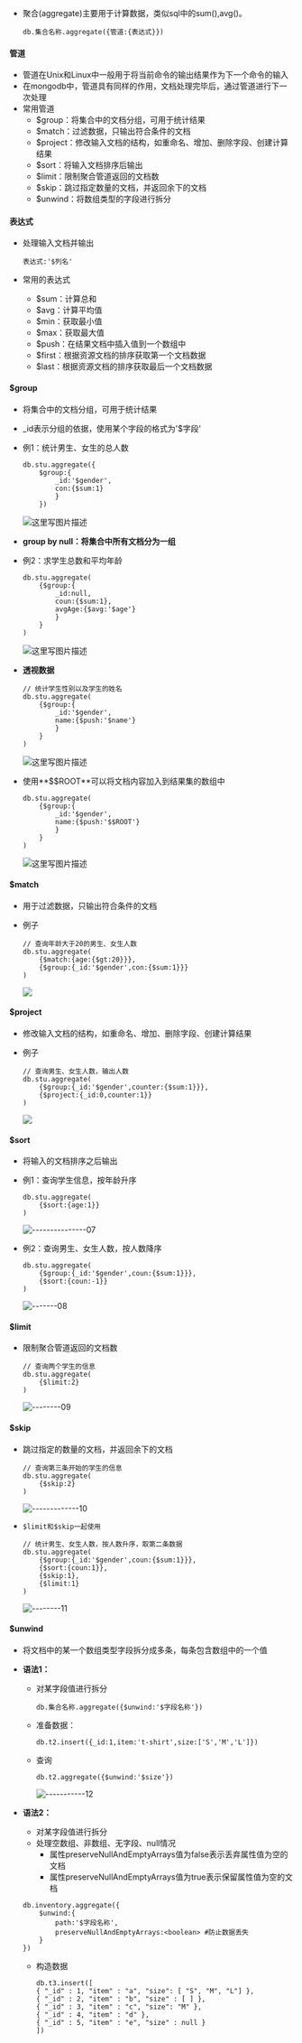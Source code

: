 ﻿- 聚合(aggregate)主要用于计算数据，类似sql中的sum(),avg()。

  ```
  db.集合名称.aggregate({管道:{表达式}})
  ```

#### **管道**

- 管道在Unix和Linux中一般用于将当前命令的输出结果作为下一个命令的输入
- 在mongodb中，管道具有同样的作用，文档处理完毕后，通过管道进行下一次处理
- 常用管道
  - $group：将集合中的文档分组，可用于统计结果
  - $match：过滤数据，只输出符合条件的文档
  - $project：修改输入文档的结构，如重命名、增加、删除字段、创建计算结果
  - $sort：将输入文档排序后输出
  - $limit：限制聚合管道返回的文档数
  - $skip：跳过指定数量的文档，并返回余下的文档
  - $unwind：将数组类型的字段进行拆分

#### **表达式**

- 处理输入文档并输出

  ```
  表达式:'$列名'
  ```

- 常用的表达式

  - $sum：计算总和
  - $avg：计算平均值
  - $min：获取最小值
  - $max：获取最大值
  - $push：在结果文档中插入值到一个数组中
  - $first：根据资源文档的排序获取第一个文档数据
  - $last：根据资源文档的排序获取最后一个文档数据

#### **$group**

- 将集合中的文档分组，可用于统计结果

- _id表示分组的依据，使用某个字段的格式为'$字段'

- 例1：统计男生、女生的总人数

  ```
  db.stu.aggregate({
      $group:{
          _id:'$gender',
          con:{$sum:1}
          }
      })
  ```

  ![这里写图片描述](http://img.blog.csdn.net/20170624104746087?watermark/2/text/aHR0cDovL2Jsb2cuY3Nkbi5uZXQvUHl0aG9uQ29kZVo=/font/5a6L5L2T/fontsize/400/fill/I0JBQkFCMA==/dissolve/70/gravity/SouthEast)

- **group by null：将集合中所有文档分为一组**

- 例2：求学生总数和平均年龄

  ```
  db.stu.aggregate(
      {$group:{
          _id:null,
          coun:{$sum:1},
          avgAge:{$avg:'$age'}
          }
      }
  )
  ```

  ![这里写图片描述](http://img.blog.csdn.net/20170624104801742?watermark/2/text/aHR0cDovL2Jsb2cuY3Nkbi5uZXQvUHl0aG9uQ29kZVo=/font/5a6L5L2T/fontsize/400/fill/I0JBQkFCMA==/dissolve/70/gravity/SouthEast)

- **透视数据**

  ```
  // 统计学生性别以及学生的姓名
  db.stu.aggregate(
      {$group:{
          _id:'$gender',
          name:{$push:'$name'}
          }
      }
  )
  ```

  ![这里写图片描述](http://img.blog.csdn.net/20170624104814447?watermark/2/text/aHR0cDovL2Jsb2cuY3Nkbi5uZXQvUHl0aG9uQ29kZVo=/font/5a6L5L2T/fontsize/400/fill/I0JBQkFCMA==/dissolve/70/gravity/SouthEast)

- 使用**$$ROOT**可以将文档内容加入到结果集的数组中

  ```
  db.stu.aggregate(
      {$group:{
          _id:'$gender',
          name:{$push:'$$ROOT'}
          }
      }
  )
  ```

  ![这里写图片描述](http://img.blog.csdn.net/20170624104833636?watermark/2/text/aHR0cDovL2Jsb2cuY3Nkbi5uZXQvUHl0aG9uQ29kZVo=/font/5a6L5L2T/fontsize/400/fill/I0JBQkFCMA==/dissolve/70/gravity/SouthEast)
#### **$match**

- 用于过滤数据，只输出符合条件的文档

- 例子

  ```
  // 查询年龄大于20的男生、女生人数
  db.stu.aggregate(
      {$match:{age:{$gt:20}}},
      {$group:{_id:'$gender',con:{$sum:1}}}
  )
  ```

  ![](http://img.blog.csdn.net/20170624104852821?watermark/2/text/aHR0cDovL2Jsb2cuY3Nkbi5uZXQvUHl0aG9uQ29kZVo=/font/5a6L5L2T/fontsize/400/fill/I0JBQkFCMA==/dissolve/70/gravity/SouthEast)

#### **$project**

- 修改输入文档的结构，如重命名、增加、删除字段、创建计算结果

- 例子

  ```
  // 查询男生、女生人数，输出人数
  db.stu.aggregate(
      {$group:{_id:'$gender',counter:{$sum:1}}},
      {$project:{_id:0,counter:1}}
  )
  ```

  ![](http://img.blog.csdn.net/20170624104910370?watermark/2/text/aHR0cDovL2Jsb2cuY3Nkbi5uZXQvUHl0aG9uQ29kZVo=/font/5a6L5L2T/fontsize/400/fill/I0JBQkFCMA==/dissolve/70/gravity/SouthEast)

#### **$sort**

- 将输入的文档排序之后输出

- 例1：查询学生信息，按年龄升序

  ```
  db.stu.aggregate(
      {$sort:{age:1}}
  )
  ```

  ![---------------07](http://img.blog.csdn.net/20170624104926857?watermark/2/text/aHR0cDovL2Jsb2cuY3Nkbi5uZXQvUHl0aG9uQ29kZVo=/font/5a6L5L2T/fontsize/400/fill/I0JBQkFCMA==/dissolve/70/gravity/SouthEast)

- 例2：查询男生、女生人数，按人数降序

  ```
  db.stu.aggregate(
      {$group:{_id:'$gender',coun:{$sum:1}}},
      {$sort:{coun:-1}}
  )
  ```

  ![-------08](http://img.blog.csdn.net/20170624104936437?watermark/2/text/aHR0cDovL2Jsb2cuY3Nkbi5uZXQvUHl0aG9uQ29kZVo=/font/5a6L5L2T/fontsize/400/fill/I0JBQkFCMA==/dissolve/70/gravity/SouthEast)

#### **$limit**

- 限制聚合管道返回的文档数

  ```
  // 查询两个学生的信息
  db.stu.aggregate(
      {$limit:2}
  )
  ```

  ![--------09](http://img.blog.csdn.net/20170624105036712?watermark/2/text/aHR0cDovL2Jsb2cuY3Nkbi5uZXQvUHl0aG9uQ29kZVo=/font/5a6L5L2T/fontsize/400/fill/I0JBQkFCMA==/dissolve/70/gravity/SouthEast)

#### **$skip**

- 跳过指定的数量的文档，并返回余下的文档

  ```
  // 查询第三条开始的学生的信息
  db.stu.aggregate(
      {$skip:2}
  )
  ```

  ![-------------10](http://img.blog.csdn.net/20170624105050803?watermark/2/text/aHR0cDovL2Jsb2cuY3Nkbi5uZXQvUHl0aG9uQ29kZVo=/font/5a6L5L2T/fontsize/400/fill/I0JBQkFCMA==/dissolve/70/gravity/SouthEast)

- `$limit和$skip一起使用`

  ```
  // 统计男生、女生人数，按人数升序，取第二条数据
  db.stu.aggregate(
      {$group:{_id:'$gender',coun:{$sum:1}}},
      {$sort:{coun:1}},
      {$skip:1},
      {$limit:1}
  )
  ```

  ![--------11](http://img.blog.csdn.net/20170624105101893?watermark/2/text/aHR0cDovL2Jsb2cuY3Nkbi5uZXQvUHl0aG9uQ29kZVo=/font/5a6L5L2T/fontsize/400/fill/I0JBQkFCMA==/dissolve/70/gravity/SouthEast)

#### **$unwind**

- 将文档中的某一个数组类型字段拆分成多条，每条包含数组中的一个值

- **语法1：**

  - 对某字段值进行拆分

    ```
    db.集合名称.aggregate({$unwind:'$字段名称'})
    ```

  - 准备数据：

    ```
    db.t2.insert({_id:1,item:'t-shirt',size:['S','M','L']})
    ```

  - 查询

    ```
    db.t2.aggregate({$unwind:'$size'})
    ```

    ![-----------12](http://img.blog.csdn.net/20170624105116461?watermark/2/text/aHR0cDovL2Jsb2cuY3Nkbi5uZXQvUHl0aG9uQ29kZVo=/font/5a6L5L2T/fontsize/400/fill/I0JBQkFCMA==/dissolve/70/gravity/SouthEast)

- **语法2：**

  - 对某字段值进行拆分
  - 处理空数组、非数组、无字段、null情况
    - 属性preserveNullAndEmptyArrays值为false表示丢弃属性值为空的文档
    - 属性preserveNullAndEmptyArrays值为true表示保留属性值为空的文档

  ```
  db.inventory.aggregate({
      $unwind:{
          path:'$字段名称',
          preserveNullAndEmptyArrays:<boolean> #防止数据丢失
      }
  })
  ```

  - 构造数据

    ```
    db.t3.insert([
    { "_id" : 1, "item" : "a", "size": [ "S", "M", "L"] },
    { "_id" : 2, "item" : "b", "size" : [ ] },
    { "_id" : 3, "item" : "c", "size": "M" },
    { "_id" : 4, "item" : "d" },
    { "_id" : 5, "item" : "e", "size" : null }
    ])
    ```

    ​
